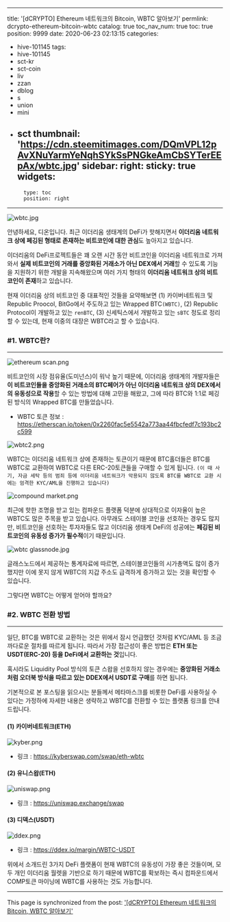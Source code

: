 
---
title: '[dCRYPTO] Ethereum 네트워크의 Bitcoin, WBTC 알아보기'
permlink: dcrypto-ethereum-bitcoin-wbtc
catalog: true
toc_nav_num: true
toc: true
position: 9999
date: 2020-06-23 02:13:15
categories:
- hive-101145
tags:
- hive-101145
- sct-kr
- sct-coin
- liv
- zzan
- dblog
- s
- union
- mini
- sct
thumbnail: 'https://cdn.steemitimages.com/DQmVPL12pAvXNuYarmYeNqhSYkSsPNGkeAmCbSYTerEEpAx/wbtc.jpg'
sidebar:
    right:
        sticky: true
widgets:
    -
        type: toc
        position: right
---


![wbtc.jpg](https://cdn.steemitimages.com/DQmVPL12pAvXNuYarmYeNqhSYkSsPNGkeAmCbSYTerEEpAx/wbtc.jpg)

안녕하세요, 디온입니다. 최근 이더리움 생태계의 DeFi가 핫해지면서 **이더리움 네트워크 상에 페깅된 형태로 존재하는 비트코인에 대한 관심**도 높아지고 있습니다.  

이더리움의 DeFi프로젝트들은 꽤 오랜 시간 동안 비트코인을 이더리움 네트워크로 가져와서 **실제 비트코인의 거래를 중앙화된 거래소가 아닌 DEX에서 거래**할 수 있도록 기능을 지원하기 위한 개발을 지속해왔으며 여러 가지 형태의 **이더리움 네트워크 상의 비트코인이 존재**하고 있습니다.

현재 이더리움 상의 비트코인 중 대표적인 것들을 요약해보면 (1) 카이버네트워크 및 Republic Proocol, BitGo에서 주도하고 있는 Wrapped BTC`(WBTC)`, (2) Republic Protocol이 개발하고 있는 `renBTC`, (3) 신세틱스에서 개발하고 있는 `sBTC` 정도로 정리할 수 있는데, 현재 이중의 대장은 WBTC라고 할 수 있습니다.

### #1. WBTC란?
---
![ethereum scan.png](https://cdn.steemitimages.com/DQmeTWgbCi3zy8joZtLykQKXJPY1hwcfBNJqnfpx3ZPyvtV/ethereum%20scan.png)

비트코인의 시장 점유율(도미넌스)이 워낙 높기 때문에, 이더리움 생태계의 개발자들은 **이 비트코인들을 중앙화된 거래소의 BTC페어가 아닌 이더리움 네트워크 상의 DEX에서의 유동성으로 작용**할 수 있는 방법에 대해 고민을 해왔고, 그에 따라 BTC와 1:1로 페깅된 방식의 Wrapped BTC를 만들었습니다. 

- WBTC 토큰 정보 : https://etherscan.io/token/0x2260fac5e5542a773aa44fbcfedf7c193bc2c599

![wbtc2.png](https://cdn.steemitimages.com/DQmaizC4mwgfH61qR6MHbKNFa1tegJURuonD9nL3PXEmZVC/wbtc2.png)

WBTC는 이더리움 네트워크 상에 존재하는 토큰이기 때문에 BTC홀더들은 BTC를 WBTC로 교환하여 WBTC로 다른 ERC-20토큰들을 구매할 수 있게 됩니다. `(이 때 사기, 자금 세탁 등의 범죄 등에 이더리움 네트워크가 악용되지 않도록 BTC를 WBTC로 교환 시에는 엄격한 KYC/AML을 진행하고 있습니다)`


![compound market.png](https://cdn.steemitimages.com/DQmWc1eXJqgY1D1J7VtzDujbSh3aDEcT9dcziipxL9CgFGf/compound%20market.png)

최근에 핫한 조명을 받고 있는 컴파운드 플랫폼 덕분에 상대적으로 이자율이 높은 WBTC도 많은 주목을 받고 있습니다. 아무래도 스테이블 코인을 선호하는 경우도 많지만, 비트코인을 선호하는 투자자들도 많고 이더리움 생태계 DeFi의 성공에는 **페깅된 비트코인의 유동성 증가가 필수적**이기 때문입니다.


![wbtc glassnode.jpg](https://cdn.steemitimages.com/DQmNrQEQa9FNjfLw1ppRgwU63CzFrYfgAohq8qhRk6thM57/wbtc%20glassnode.jpg)

글래스노드에서 제공하는 통계자료에 따르면, 스테이블코인들의 시가총액도 많이 증가했지만 이에 못지 않게 WBTC의 지갑 주소도 급격하게 증가하고 있는 것을 확인할 수 있습니다.

그렇다면 WBTC는 어떻게 얻어야 할까요?

### #2. WBTC 전환 방법
---

일단, BTC를 WBTC로 교환하는 것은 위에서 잠시 언급했던 것처럼 KYC/AML 등 조금 까다로운 절차를 따르게 됩니다. 따라서 가장 접근성이 좋은 방법은 **ETH 또는 USDT(ERC-20) 등을 DeFi에서 교환하는 것**입니다.

혹시라도 Liquidity Pool 방식의 토큰 스왑을 선호하지 않는 경우에는 **중앙화된 거래소처럼 오더북 방식을 따르고 있는 DDEX에서 USDT로 구매**를 하면 됩니다. 

기본적으로 본 포스팅을 읽으시는 분들께서 메타마스크를 비롯한 DeFi를 사용하실 수 있다는 가정하에 자세한 내용은 생략하고 WBTC를 전환할 수 있는 플랫폼 링크를 안내드립니다.

#### (1) 카이버네트워크(ETH)

![kyber.png](https://cdn.steemitimages.com/DQmRHmgXLFyhDknzBgQDJauB46yiLPSStRYtL2n2tgXutsy/kyber.png)

- 링크 : https://kyberswap.com/swap/eth-wbtc

#### (2) 유니스왑(ETH)
![uniswap.png](https://cdn.steemitimages.com/DQmagW6mqALnPST2SwT7oYwM6qVyV9vseP9vAUmtZPreBLf/uniswap.png)

- 링크 : https://uniswap.exchange/swap

#### (3) 디덱스(USDT)
![ddex.png](https://cdn.steemitimages.com/DQmZfJfiJ65c51aZeGaUqax4CYGdPmBYXaCRAdGBGfy3imX/ddex.png)

- 링크 : https://ddex.io/margin/WBTC-USDT


위에서 소개드린 3가지 DeFi 플랫폼이 현재 WBTC의 유동성이 가장 좋은 것들이며, 모두 개인 이더리움 월렛을 기반으로 하기 때문에 WBTC를 확보하는 즉시 컴파운드에서 COMP토큰 마이닝에 WBTC를 사용하는 것도 가능합니다.

- - -

This page is synchronized from the post: ['[dCRYPTO] Ethereum 네트워크의 Bitcoin, WBTC 알아보기'](https://steemit.com/@donekim/dcrypto-ethereum-bitcoin-wbtc)
